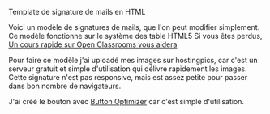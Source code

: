 Template de signature de mails en HTML 

Voici un modèle de signatures de mails, que l'on peut modifier simplement. 
Ce modèle fonctionne sur le système des table HTML5 
Si vous êtes perdus, <a href="http://www.openclassrooms.com/courses/apprenez-a-creer-votre-site-web-avec-html5-et-css3/les-tableaux-1">Un cours rapide sur Open Classrooms vous aidera </a>

Pour faire ce modèle j'ai uploadé mes images sur hostingpics, car c'est un serveur gratuit et simple d'utilisation qui délivre rapidement les images. 
Cette signature n'est pas responsive, mais est assez petite pour passer dans bon nombre de navigateurs.

J'ai créé le bouton avec <a href="http://buttonoptimizer.com">Button Optimizer</a> car c'est simple d'utilisation. 